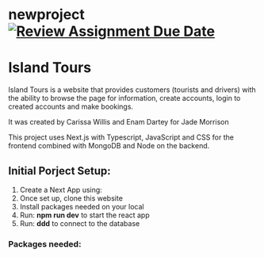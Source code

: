 # newproject[![Review Assignment Due Date](https://classroom.github.com/assets/deadline-readme-button-24ddc0f5d75046c5622901739e7c5dd533143b0c8e959d652212380cedb1ea36.svg)](https://classroom.github.com/a/-4BhD1fD)
# Island Tours 
Island Tours is a website that provides customers (tourists and drivers) with the ability to browse the page for information, create accounts, login to created accounts and make bookings. 

It was created by Carissa Willis and Enam Dartey for Jade Morrison

This project uses Next.js with Typescript, JavaScript and CSS for the frontend combined with MongoDB and Node on the backend.

## Initial Porject Setup:
1. Create a Next App using: 
2. Once set up, clone this website 
3. Install packages needed on your local 
4. Run: __npm run dev__ to start the react app 
5. Run: __ddd__ to connect to the database 

### Packages needed:

